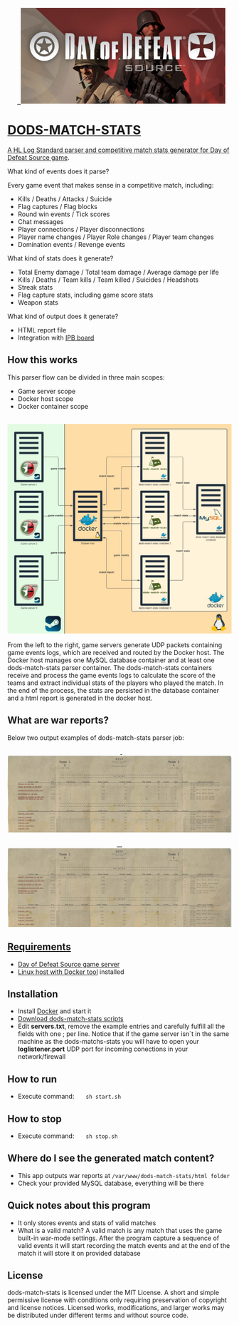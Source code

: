 <p align="center">
  <a href="https://store.steampowered.com/app/300/Day_of_Defeat_Source/">
  <img src="/assets/banner.jpg">
</p>

# DODS-MATCH-STATS
  A HL Log Standard parser and competitive match stats generator for [Day of Defeat Source game](https://store.steampowered.com/app/300/Day_of_Defeat_Source/).

  What kind of events does it parse?

  Every game event that makes sense in a competitive match, including:

  - Kills / Deaths / Attacks / Suicide
  - Flag captures / Flag blocks
  - Round win events / Tick scores
  - Chat messages
  - Player connections / Player disconnections 
  - Player name changes / Player Role changes / Player team changes 
  - Domination events / Revenge events

  What kind of stats does it generate?

  - Total Enemy damage / Total team damage / Average damage per life
  - Kills / Deaths / Team kills / Team killed / Suicides / Headshots
  - Streak stats
  - Flag capture stats, including game score stats
  - Weapon stats

  What kind of output does it generate?
  - HTML report file
  - Integration with [IPB board](https://invisioncommunity.com/files/)
  
## How this works
  This parser flow can be divided in three main scopes: 
  - Game server scope
  - Docker host scope
  - Docker container scope

<p align="center">
  <img src="/assets/flowchart.jpg">
  <figcaption>From the left to the right, game servers generate UDP packets containing game events logs, which are received and routed by the Docker host. The Docker host manages one MySQL database container and at least one dods-match-stats parser container. The dods-match-stats containers receive and process the game events logs to calculate the score of the teams and extract individual stats of the players who played the match. In the end of the process, the stats are persisted in the database container and a html report is generated in the docker host.</figcaption>
</p>

## What are war reports?
  Below two output examples of dods-match-stats parser job:

<p align="center">
  <a href="https://htmlpreview.github.io/?https://github.com/evandrosouza89/dods-match-stats/blob/master/assets/demo1.html">
  <img src="/assets/demo1.jpg">
</p>
  
  <p align="center">
  <a href="https://htmlpreview.github.io/?https://github.com/evandrosouza89/dods-match-stats/blob/master/assets/demo2.html">
  <img src="/assets/demo2.jpg">
</p>

## Requirements
  - Day of Defeat Source game server
  - Linux host with [Docker tool](https://www.docker.com/) installed
    
## Installation
  - Install [Docker](https://www.docker.com/) and start it
  - [Download dods-match-stats scripts](https://github.com/evandrosouza89/dods-match-stats/raw/f5e00c622c2a5f583655637a2b38311a34d9c38a/assets/dods-match-stats.v1.0.zip)
  - Edit **servers.txt**, remove the example entries and carefully fulfill all the fields with one <game server ip>;<desired dods-match-stats port> per line. Notice that if the game server isn`t in the same machine as the dods-matchs-stats you will have to open your **loglistener.port** UDP port for incoming conections in your network/firewall
  
## How to run
  - Execute command:
  ```
  sh start.sh
  ```
 
## How to stop
  - Execute command:
  ```
  sh stop.sh
  ``` 
 
## Where do I see the generated match content?
  - This app outputs war reports at ```/var/www/dods-match-stats/html folder```
  - Check your provided MySQL database, everything will be there
 
## Quick notes about this program
  - It only stores events and stats of valid matches
   
  - What is a valid match? A valid match is any match that uses the game built-in war-mode settings. After the program capture a sequence of valid events it will start recording the match events and at the end of the match it will store it on provided database
    
## License
  dods-match-stats is licensed under the MIT License. A short and simple permissive license with conditions only requiring preservation of copyright and license notices. Licensed works, modifications, and larger works may be distributed under different terms and without source code.
